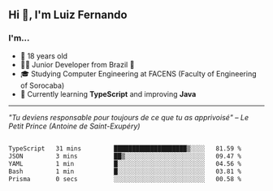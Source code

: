 <h2>Hi 👋, I'm Luiz Fernando</h2>

### I'm...
* 🤟 18 years old
* 👨‍💻 Junior Developer from Brazil 💚
* 🎓 Studying Computer Engineering at FACENS (Faculty of Engineering of Sorocaba)
* 🔭 Currently learning **TypeScript** and improving **Java**

---

_"Tu deviens responsable pour toujours de ce que tu as apprivoisé" – Le Petit Prince (Antoine de Saint-Exupéry)_

##

<!--START_SECTION:waka-->

```txt
TypeScript   31 mins         ████████████████████▒░░░░   81.59 %
JSON         3 mins          ██▒░░░░░░░░░░░░░░░░░░░░░░   09.47 %
YAML         1 min           █░░░░░░░░░░░░░░░░░░░░░░░░   04.56 %
Bash         1 min           █░░░░░░░░░░░░░░░░░░░░░░░░   03.81 %
Prisma       0 secs          ░░░░░░░░░░░░░░░░░░░░░░░░░   00.58 %
```

<!--END_SECTION:waka-->
